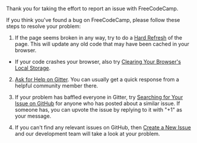 Thank you for taking the effort to report an issue with FreeCodeCamp.

If you think you've found a bug on FreeCodeCamp, please follow these steps to resolve your problem:

1. If the page seems broken in any way, try to do a [Hard Refresh](Refresh-Your-Browser-Cache) of the page.  This will update any old code that may have been cached in your browser.  
 * If your code crashes your browser, also try [Clearing Your Browser's Local Storage](Clear-Your-Browser's-Local-Storage).

2. [Ask for Help on Gitter](How-to-Get-Help-on-Gitter).  You can usually get a quick response from a helpful community member there.

3. If your problem has baffled everyone in Gitter, try [Searching for Your Issue on GitHub](Search-Existing-Issue) for anyone who has posted about a similar issue. If someone has, you can upvote the issue by replying to it with "+1" as your message.

3. If you can't find any relevant issues on GitHub, then [Create a New Issue](Creating-a-New-Github-Issue) and our development team will take a look at your problem.